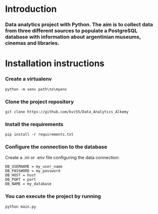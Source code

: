 # Introduction
### Data analytics project with Python. The aim is to collect data from three different sources to populate a PostgreSQL database with information about argentinian museums, cinemas and libraries. 

# Installation instructions
### Create a virtualenv
    python -m venv path\to\myenv

### Clone the project repository
    git clone https://github.com/kvc55/Data_Analytics_Alkemy


### Install the requirements
    pip install -r requirements.txt

### Configure the connection to the database
Create a .ini or .env file configuring the data connection:

    DB_USERNAME = my_user_name
    DB_PASSWORD = my_password
    DB_HOST = host
    DB_PORT = port
    DB_NAME = my_database
    
### You can execute the project by running
    python main.py



